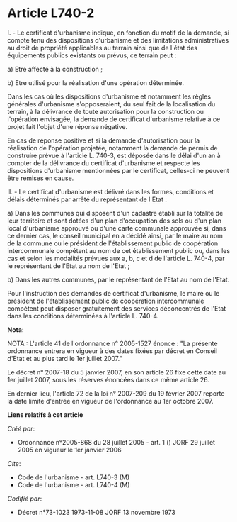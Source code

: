 # Article L740-2

I. - Le certificat d'urbanisme indique, en fonction du motif de la demande, si compte tenu des dispositions d'urbanisme et
des limitations administratives au droit de propriété applicables au terrain ainsi que de l'état des équipements publics
existants ou prévus, ce terrain peut :

a) Etre affecté à la construction ;

b) Etre utilisé pour la réalisation d'une opération déterminée.

Dans les cas où les dispositions d'urbanisme et notamment les règles générales d'urbanisme s'opposeraient, du seul fait de la
localisation du terrain, à la délivrance de toute autorisation pour la construction ou l'opération envisagée, la demande de
certificat d'urbanisme relative à ce projet fait l'objet d'une réponse négative.

En cas de réponse positive et si la demande d'autorisation pour la réalisation de l'opération projetée, notamment la demande
de permis de construire prévue à l'article L. 740-3, est déposée dans le délai d'un an à compter de la délivrance du
certificat d'urbanisme et respecte les dispositions d'urbanisme mentionnées par le certificat, celles-ci ne peuvent être
remises en cause.

II. - Le certificat d'urbanisme est délivré dans les formes, conditions et délais déterminés par arrêté du représentant de
l'Etat :

a) Dans les communes qui disposent d'un cadastre établi sur la totalité de leur territoire et sont dotées d'un plan
d'occupation des sols ou d'un plan local d'urbanisme approuvé ou d'une carte communale approuvée si, dans ce dernier cas, le
conseil municipal en a décidé ainsi, par le maire au nom de la commune ou le président de l'établissement public de
coopération intercommunale compétent au nom de cet établissement public ou, dans les cas et selon les modalités prévues aux
a, b, c et d de l'article L. 740-4, par le représentant de l'Etat au nom de l'Etat ;

b) Dans les autres communes, par le représentant de l'Etat au nom de l'Etat.

Pour l'instruction des demandes de certificat d'urbanisme, le maire ou le président de l'établissement public de coopération
intercommunale compétent peut disposer gratuitement des services déconcentrés de l'Etat dans les conditions déterminées à
l'article L. 740-4.

**Nota:**

NOTA : L'article 41 de l'ordonnance n° 2005-1527 énonce : "La présente ordonnance entrera en vigueur à des dates fixées par
décret en Conseil d'Etat et au plus tard le 1er juillet 2007."

Le décret n° 2007-18 du 5 janvier 2007, en son article 26 fixe cette date au 1er juillet 2007, sous les réserves énoncées
dans ce même article 26.

En dernier lieu, l'article 72 de la loi n° 2007-209 du 19 février 2007 reporte la date limite d'entrée en vigueur de
l'ordonnance au 1er octobre 2007.

**Liens relatifs à cet article**

_Créé par_:

  - Ordonnance n°2005-868 du 28 juillet 2005 - art. 1 () JORF 29 juillet 2005 en vigueur le 1er janvier 2006

_Cite_:

  - Code de l'urbanisme - art. L740-3 (M)
  - Code de l'urbanisme - art. L740-4 (M)

_Codifié par_:

  - Décret n°73-1023 1973-11-08 JORF 13 novembre 1973
